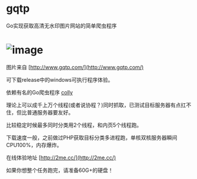 # gqtp
Go实现获取高清无水印图片网站的简单爬虫程序

![image](https://github.com/bingoladen/gqtp/blob/master/show.gif)
=====================
图片来自 [http://www.gqtp.com/](http://www.gqtp.com/) 

可下载release中的windows可执行程序体验。

依赖有名的Go爬虫程序 [colly](http://github.com/gocolly/colly/)

理论上可以成千上万个线程(或者说协程？)同时抓取，已测试目标服务器有点扛不住，但比普通服务器要友好。

比较稳定时候最多同时分类用2个线程，和内页5个线程跑。

下载速度一般，之前做过PHP获取目标分类多进程跑，单核双核服务器瞬间CPU100%，内存爆炸。

在线体验地址 [http://2me.cc/](http://2me.cc/) 

如果你想整个任务跑完，请准备60G+的硬盘！